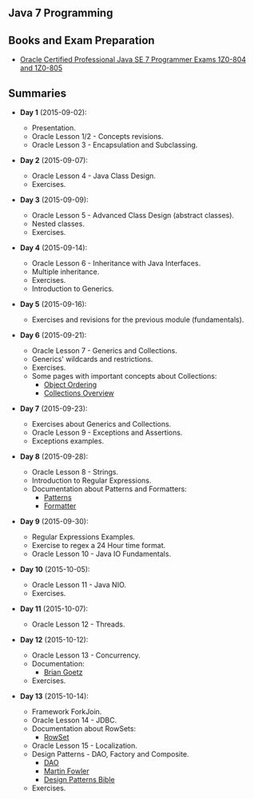 ## Java 7 Programming

## Books and Exam Preparation
* [Oracle Certified Professional Java SE 7 Programmer Exams 1Z0-804 and 1Z0-805](http://www.amazon.com/Certified-Professional-Programmer-1Z0-804-1Z0-805/dp/1430247649)

## Summaries
* **Day 1** (2015-09-02):
  * Presentation.
  * Oracle Lesson 1/2 - Concepts revisions.
  * Oracle Lesson 3 - Encapsulation and Subclassing.
  
* **Day 2** (2015-09-07):
  * Oracle Lesson 4 - Java Class Design.
  * Exercises.

* **Day 3** (2015-09-09):
  * Oracle Lesson 5 - Advanced Class Design (abstract classes).
  * Nested classes.
  * Exercises.

* **Day 4** (2015-09-14):
  * Oracle Lesson 6 - Inheritance with Java Interfaces.
  * Multiple inheritance.
  * Exercises.
  * Introduction to Generics.
  
* **Day 5** (2015-09-16):
  * Exercises and revisions for the previous module (fundamentals).
  
* **Day 6** (2015-09-21):
  * Oracle Lesson 7 - Generics and Collections.
  * Generics' wildcards and restrictions.
  * Exercises.
  * Some pages with important concepts about Collections:
    * [Object Ordering](https://docs.oracle.com/javase/tutorial/collections/interfaces/order.html)
    * [Collections Overview](https://docs.oracle.com/javase/8/docs/technotes/guides/collections/overview.html)

* **Day 7** (2015-09-23):
  * Exercises about Generics and Collections.
  * Oracle Lesson 9 - Exceptions and Assertions.
  * Exceptions examples.

* **Day 8** (2015-09-28):
  * Oracle Lesson 8 - Strings.
  * Introduction to Regular Expressions.
  * Documentation about Patterns and Formatters:
    * [Patterns](http://docs.oracle.com/javase/7/docs/api/java/util/regex/Pattern.html)
    * [Formatter](http://docs.oracle.com/javase/7/docs/api/java/util/Formatter.html)

* **Day 9** (2015-09-30):
  * Regular Expressions Examples.
  * Exercise to regex a 24 Hour time format.
  * Oracle Lesson 10 - Java IO Fundamentals.

* **Day 10** (2015-10-05):
  * Oracle Lesson 11 - Java NIO.
  * Exercises.

* **Day 11** (2015-10-07):
  * Oracle Lesson 12 - Threads.

* **Day 12** (2015-10-12):
  * Oracle Lesson 13 - Concurrency.
  * Documentation:
    * [Brian Goetz](http://www.amazon.com/gp/product/0321349601?gwSec=1&redirect=true&ref_=s9_simh_gw_p14_d2_i1)
  * Exercises.

* **Day 13** (2015-10-14):
  * Framework ForkJoin.
  * Oracle Lesson 14 - JDBC.
  * Documentation about RowSets:
    * [RowSet](https://docs.oracle.com/javase/tutorial/jdbc/basics/jdbcrowset.html)
  * Oracle Lesson 15 - Localization.
  * Design Patterns - DAO, Factory and Composite.
    * [DAO](http://www.oracle.com/technetwork/java/dataaccessobject-138824.html)
    * [Martin Fowler](http://martinfowler.com/eaaCatalog/)
    * [Design Patterns Bible](http://www.amazon.com/gp/product/0201633612?keywords=eric%20gamma&qid=1444866935&ref_=sr_1_1&sr=8-1)
  * Exercises.
